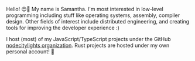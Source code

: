 Hello! 😊👋 My name is Samantha. I'm most interested in low-level programming including stuff like operating systems, assembly, compiler design. Other fields of interest include distributed engineering, and creating tools for improving the developer experience :)

I host (most) of my JavaScript/TypeScript projects under the GitHub [nodecitylights organization](https://github.com/nodecitylights). Rust projects are hosted under my own personal account! 🦀
